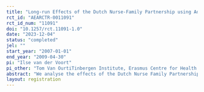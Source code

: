 ```yaml
---
title: "Long-run Effects of the Dutch Nurse-Family Partnership using Administrative Data"
rct_id: "AEARCTR-0011091"
rct_id_num: "11091"
doi: "10.1257/rct.11091-1.0"
date: "2023-12-04"
status: "completed"
jel: ""
start_year: "2007-01-01"
end_year: "2009-04-30"
pi: "Ilse van der Voort"
pi_other: "Tom Van OurtiTinbergen Institute, Erasmus Centre for Health Economics Rotterdam, Erasmus School of Economics, Erasmus School of Health Policy and Management; Bastian RavesteijnTinbergen Institute, Erasmus Centre for Health Economics Rotterdam, Erasmus School of Economics,"
abstract: "We analyse the effects of the Dutch Nurse Family Partnership, an early-childhood intervention that offers home visits during and after pregnancy to young first-time mothers with low levels of education. In 2007, an RCT was conducted in the Netherlands. Previous research has found beneficial short-run effects by analysing survey data collected during the RCT (Mejdoubi  et al., 2013; Mejdoubi et al., 2014; Mejdoubi et al., 2015). We combine this survey data with administrative data from Statistics Netherlands to look at the medium- and long-run effects of the intervention on parents and children. Hereby, we want to establish whether the intervention also benefits children’s development and parental well-being and functioning in the medium- and long-run."
layout: registration
---
```


